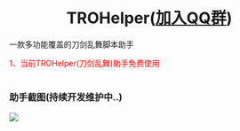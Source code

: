 
<div align="center">
<h1>TROHelper(<a href="https://qm.qq.com/cgi-bin/qm/qr?k=khYswzOVVRmh2502nM0fOEf7MCqxtC2x&jump_from=webapi&authKey=rntMGQMS/SYimj9BmisNbq6DhhaLwSmAVWZZrnSt6aCZjoy8M4jg4Dw0Wh5oK3CA">加入QQ群</a>)</h1>
</div>

<div>
<p>一款多功能覆盖的刀剑乱舞脚本助手</a> </p>
<p style="color: red;">1、当前TROHelper(刀剑乱舞)助手免费使用</p>
</div>

<h1></h1>

### 助手截图(持续开发维护中..)

<p><img src="./media/收费版 (1).png"></p>
